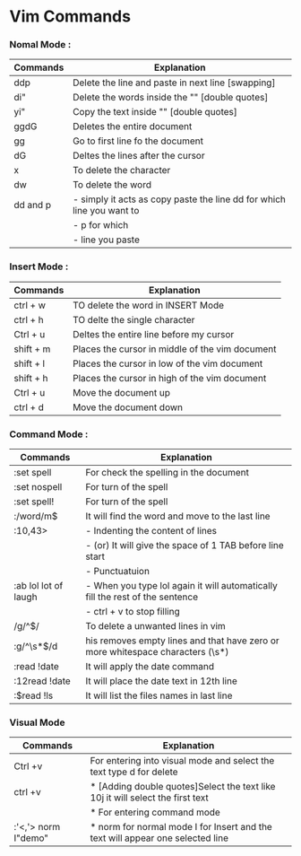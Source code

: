 # Vim Commands

### Nomal Mode :

| Commands  | Explanation                                                                     |
|-----------|---------------------------------------------------------------------|
| ddp |  Delete the line and paste in next line [swapping]         
| di" |  Delete the words inside the "" [double quotes]
| yi" |  Copy the text inside "" [double quotes]
| ggdG |  Deletes the entire document
| gg | Go to first line fo the document
| dG | Deltes the lines after the cursor
| x  | To delete the character
| dw | To delete the word
| dd and p |  - simply it acts as copy paste the line dd for which line you want to |
|          | - p for which |
|	   | - line you paste|


### Insert Mode :
| Commands  |   Explanation                                                     |
|-----------|---------------------------------------------------------------------|				
| ctrl + w |  TO delete the word in INSERT Mode |
| ctrl + h | TO delte the single character |
| Ctrl + u |  Deltes the entire line before my cursor |
| shift + m |   Places the cursor in middle of the vim document |
| shift + l |  Places the cursor in low of the vim document |
|shift + h  |  Places the cursor in high of the vim document |
| Ctrl + u |  Move the document up |
| ctrl + d |  Move the document down |

### Command Mode : 
|Commands  |   Explanation                                                     |
|-----------|---------------------------------------------------------------------|	
| :set spell   | For check the spelling in the document |
| :set nospell | For turn of the spell |
| :set spell!  | For turn of the spell |
| :/word/m$	   | It will find the word and move to the last line |
|:10,43>	   | - Indenting the content of lines |
|		   | - (or) It will give the space of 1 TAB before line start |
|		   | - Punctuatuion |
|:ab lol lot of laugh | - When you type lol again it will automatically fill the rest of the sentence |
|		      | - ctrl + v to stop filling |
| /g/^$/       | To delete a unwanted lines in vim |
| :g/^\s*$/d   | his removes empty lines and that have zero or more whitespace characters (\s*) |
|:read !date | It will apply the date command |It will place the date text in 12th line |
| :12read !date | It will place the date text in 12th line |
| :$read !ls    | It will list the files names in last line |


### Visual Mode
|Commands  |   Explanation                                                     |
|-----------|---------------------------------------------------------------------|	
|Ctrl +v  | For entering into visual mode and select the text type d for delete |
|ctrl +v  | * [Adding double quotes]Select the text like 10j it will select the first text|
|		  | * For entering command mode|
|:'<,'>  norm I"demo" | * norm for normal mode I for Insert and the text will appear one selected line|

